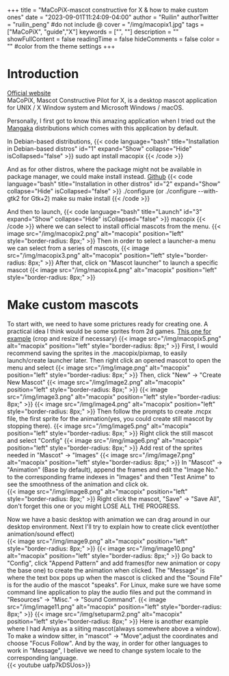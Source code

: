 +++
title = "MaCoPiX-mascot constructive for X & how to make custom ones"
date = "2023-09-01T11:24:09-04:00"
author = "Ruilin"
authorTwitter = "ruilin_peng" #do not include @
cover = "/img/macopix1.jpg"
tags = ["MaCoPiX", "guide","X"]
keywords = ["", ""]
description = ""
showFullContent = false
readingTime = false
hideComments = false
color = "" #color from the theme settings
+++
# Introduction
[Official website](http://rosegray.sakura.ne.jp/macopix/index-e.html "MaCoPiX")  
MaCoPiX, Mascot Constructive Pilot for X, is a desktop mascot application for UNIX / X Window system and Microsoft Windows / macOS.  

Personally, I first got to know this amazing application when I tried out the [Mangaka](https://animesoft.wordpress.com/linux/ "Mangaka") distributions which comes with this application by default.  

In Debian-based distributions, 
{{< code language="bash" title="Installation in Debian-based distros" id="1" expand="Show" collapse="Hide" isCollapsed="false" >}}
sudo apt install macopix
{{< /code >}}

And as for other distros, where the package might not be available in package manager, we could make install instead.
[Github](https://github.com/chimari/MaCoPiX "MaCoPiX") 
{{< code language="bash" title="Installation in other distros" id="2" expand="Show" collapse="Hide" isCollapsed="false" >}}
./configure (or ./configure --with-gtk2 for Gtk+2)
make
su
make install 
{{< /code >}}

And then to launch,
{{< code language="bash" title="Launch" id="3" expand="Show" collapse="Hide" isCollapsed="false" >}}
macopix
{{< /code >}}
where we can select to install official mascots from the menu.
{{< image src="/img/macopix2.png" alt="macopix" position="left" style="border-radius: 8px;" >}} 
Then in order to select a launcher-a menu we can select from a series of mascots,
{{< image src="/img/macopix3.png" alt="macopix" position="left" style="border-radius: 8px;" >}} 
After that, click on "Mascot launcher" to launch a specific mascot
{{< image src="/img/macopix4.png" alt="macopix" position="left" style="border-radius: 8px;" >}} 


# Make custom mascots
To start with, we need to have some prictures ready for creating one. A practical idea I think would be some sprites from 2d games.
[This one for example](https://www.spriters-resource.com/pc_computer/meltybloodtypelumina/sheet/182999/ "MaCoPiX") (crop and resize if necessary)
{{< image src="/img/macopix5.png" alt="macopix" position="left" style="border-radius: 8px;" >}} 
First, I would recommend saving the sprites in the .macopix/pixmap, to easily launch/create launcher later. Then right click an opened mascot to open the menu and select 
{{< image src="/img/image.png" alt="macopix" position="left" style="border-radius: 8px;" >}} 
Then, click "New" -> "Create New Mascot"
{{< image src="/img/image2.png" alt="macopix" position="left" style="border-radius: 8px;" >}} 
{{< image src="/img/image3.png" alt="macopix" position="left" style="border-radius: 8px;" >}} 
{{< image src="/img/image4.png" alt="macopix" position="left" style="border-radius: 8px;" >}} 
Then follow the prompts to create .mcpx file, the first sprite for the animation(yes, you could create still mascot by stopping there).
{{< image src="/img/image5.png" alt="macopix" position="left" style="border-radius: 8px;" >}} 
Right click the still mascot and select "Config"
{{< image src="/img/image6.png" alt="macopix" position="left" style="border-radius: 8px;" >}}
Add rest of the sprites needed in "Mascot" -> "Images"
{{< image src="/img/image7.png" alt="macopix" position="left" style="border-radius: 8px;" >}}
In "Mascot" -> "Animation" (Base by default), append the frames and edit the "Image No." to the corresponding frame indexes in "Images" and then "Test Anime" to see the smoothness of the animation and click ok.   
{{< image src="/img/image8.png" alt="macopix" position="left" style="border-radius: 8px;" >}}
Right click the mascot, "Save" -> "Save All", don't forget this one or you might LOSE ALL THE PROGRESS.  

Now we have a basic desktop with animation we can drag around in our desktop environment. Next I'll try to explain how to create click event(other animation/sound effect)  
{{< image src="/img/image9.png" alt="macopix" position="left" style="border-radius: 8px;" >}}
{{< image src="/img/image10.png" alt="macopix" position="left" style="border-radius: 8px;" >}}
Go back to "Config", click "Append Pattern" and add frames(for new animation or copy the base one) to create the animation when clicked. The "Message" is where the text box pops up when the mascot is clicked and the "Sound File" is for the audio of the mascot "speaks". For Linux, make sure we have some command line application to play the audio files and put the command in "Resources" -> "Misc." -> "Sound Command". 
{{< image src="/img/image11.png" alt="macopix" position="left" style="border-radius: 8px;" >}}
{{< image src="/img/setuparm2.png" alt="macopix" position="left" style="border-radius: 8px;" >}}
Here is another example where I had Amiya as a siiting mascot(always somewhere above a window). To make a window sitter, in "mascot" -> "Move",adjust the coordinates and choose "Focus Follow". And by the way, in order for other languages to work in "Message", I believe we need to change system locale to the corresponding language.  
{{< youtube uafp7kDSUos>}}

